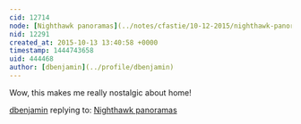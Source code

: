 ```yaml
---
cid: 12714
node: [Nighthawk panoramas](../notes/cfastie/10-12-2015/nighthawk-panoramas)
nid: 12291
created_at: 2015-10-13 13:40:58 +0000
timestamp: 1444743658
uid: 444468
author: [dbenjamin](../profile/dbenjamin)
---
```


Wow, this makes me really nostalgic about home! 

[dbenjamin](../profile/dbenjamin) replying to: [Nighthawk panoramas](../notes/cfastie/10-12-2015/nighthawk-panoramas)

